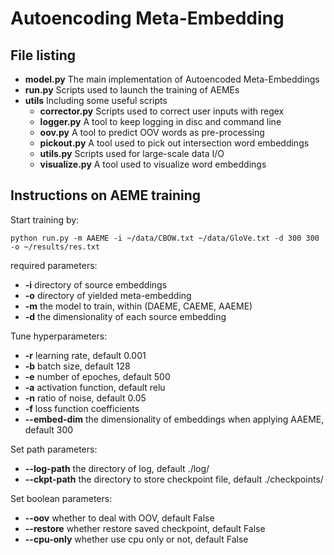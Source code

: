 # Autoencoding Meta-Embedding

## File listing

+ __model.py__ The main implementation of Autoencoded Meta-Embeddings
+ __run.py__ Scripts used to launch the training of AEMEs
+ __utils__ Including some useful scripts
    + __corrector.py__ Scripts used to correct user inputs with regex
    + __logger.py__ A tool to keep logging in disc and command line
    + __oov.py__ A tool to predict OOV words as pre-processing
    + __pickout.py__ A tool used to pick out intersection word embeddings
    + __utils.py__ Scripts used for large-scale data I/O
    + __visualize.py__ A tool used to visualize word embeddings

## Instructions on AEME training

Start training by:

    python run.py -m AAEME -i ~/data/CBOW.txt ~/data/GloVe.txt -d 300 300 -o ~/results/res.txt

required parameters:

+ __-i__ directory of source embeddings
+ __-o__ directory of yielded meta-embedding
+ __-m__ the model to train, within (DAEME, CAEME, AAEME)
+ __-d__ the dimensionality of each source embedding

Tune hyperparameters:

+ __-r__ learning rate, default 0.001
+ __-b__ batch size, default 128
+ __-e__ number of epoches, default 500
+ __-a__ activation function, default relu
+ __-n__ ratio of noise, default 0.05
+ __-f__ loss function coefficients
+ __--embed-dim__ the dimensionality of embeddings when applying AAEME, default 300

Set path parameters:

+ __--log-path__ the directory of log, default ./log/
+ __--ckpt-path__ the directory to store checkpoint file, default ./checkpoints/

Set boolean parameters:

+ __--oov__ whether to deal with OOV, default False
+ __--restore__ whether restore saved checkpoint, default False
+ __--cpu-only__ whether use cpu only or not, default False
